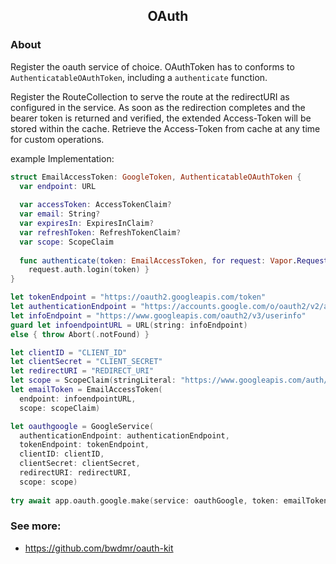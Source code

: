 <h2 align="center">OAuth</h2>



### About
Register the oauth service of choice. 
OAuthToken has to conforms to `AuthenticatableOAuthToken`,
including a `authenticate` function.

Register the RouteCollection to serve the route at 
the redirectURI as configured in the service.
As soon as the redirection completes and the bearer token 
is returned and verified, the extended 
Access-Token will be stored within the cache. 
Retrieve the Access-Token from cache at any time for custom operations. 


example Implementation:
```swift
struct EmailAccessToken: GoogleToken, AuthenticatableOAuthToken {
  var endpoint: URL
  
  var accessToken: AccessTokenClaim?
  var email: String?
  var expiresIn: ExpiresInClaim?
  var refreshToken: RefreshTokenClaim?
  var scope: ScopeClaim
  
  func authenticate(token: EmailAccessToken, for request: Vapor.Request) async throws {
    request.auth.login(token) }
}

let tokenEndpoint = "https://oauth2.googleapis.com/token"
let authenticationEndpoint = "https://accounts.google.com/o/oauth2/v2/auth"
let infoEndpoint = "https://www.googleapis.com/oauth2/v3/userinfo"
guard let infoendpointURL = URL(string: infoEndpoint) 
else { throw Abort(.notFound) }

let clientID = "CLIENT_ID"
let clientSecret = "CLIENT_SECRET"
let redirectURI = "REDIRECT_URI"
let scope = ScopeClaim(stringLiteral: "https://www.googleapis.com/auth/userinfo.email") 
let emailToken = EmailAccessToken(
  endpoint: infoendpointURL, 
  scope: scopeClaim)

let oauthgoogle = GoogleService(
  authenticationEndpoint: authenticationEndpoint,
  tokenEndpoint: tokenEndpoint,
  clientID: clientID,
  clientSecret: clientSecret,
  redirectURI: redirectURI,
  scope: scope)
  
try await app.oauth.google.make(service: oauthGoogle, token: emailToken)
```

### See more:
- https://github.com/bwdmr/oauth-kit

